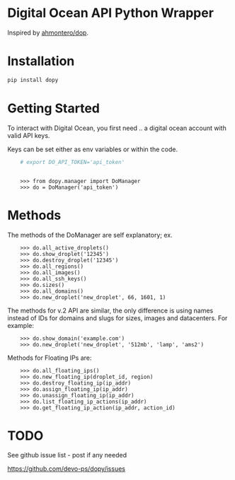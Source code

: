 Digital Ocean API Python Wrapper
================================

Inspired by [ahmontero/dop](https://github.com/ahmontero/dop).

Installation
============

```bash
pip install dopy
```

Getting Started
===============

To interact with Digital Ocean, you first need .. a digital ocean account with 
valid API keys. 

Keys can be set either as env variables or within the code.

```bash
    # export DO_API_TOKEN='api_token'
```

```pycon

    >>> from dopy.manager import DoManager
    >>> do = DoManager('api_token')
```

Methods
=======

The methods of the DoManager are self explanatory; ex.

```pycon
    >>> do.all_active_droplets()
    >>> do.show_droplet('12345')
    >>> do.destroy_droplet('12345')
    >>> do.all_regions()
    >>> do.all_images()
    >>> do.all_ssh_keys()
    >>> do.sizes()
    >>> do.all_domains()
    >>> do.new_droplet('new_droplet', 66, 1601, 1)
```

The methods for v.2 API are similar, the only difference
is using names instead of IDs for domains and slugs for
sizes, images and datacenters. For example:

```pycon
    >>> do.show_domain('example.com')
    >>> do.new_droplet('new_droplet', '512mb', 'lamp', 'ams2')
```

Methods for Floating IPs are:

```pycon
    >>> do.all_floating_ips()
    >>> do.new_floating_ip(droplet_id, region)
    >>> do.destroy_floating_ip(ip_addr)
    >>> do.assign_floating_ip(ip_addr)
    >>> do.unassign_floating_ip(ip_addr)
    >>> do.list_floating_ip_actions(ip_addr)
    >>> do.get_floating_ip_action(ip_addr, action_id)
```

TODO
====

See github issue list - post if any needed

https://github.com/devo-ps/dopy/issues
